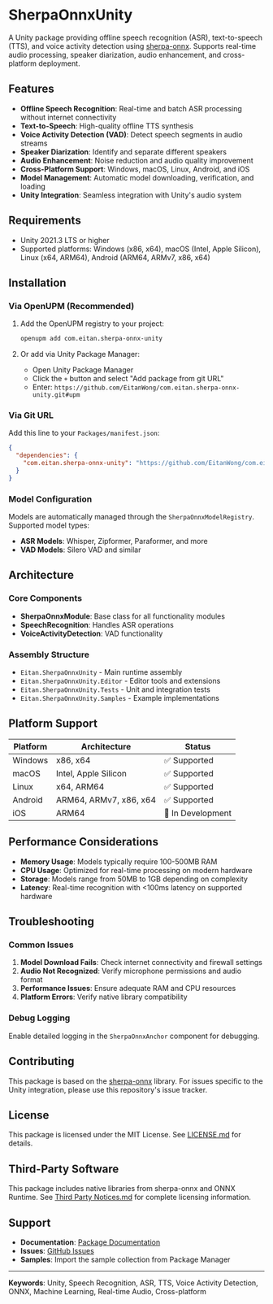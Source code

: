 # SherpaOnnxUnity

A Unity package providing offline speech recognition (ASR), text-to-speech (TTS), and voice activity detection using [sherpa-onnx](https://github.com/k2-fsa/sherpa-onnx). Supports real-time audio processing, speaker diarization, audio enhancement, and cross-platform deployment.

## Features

- **Offline Speech Recognition**: Real-time and batch ASR processing without internet connectivity
- **Text-to-Speech**: High-quality offline TTS synthesis
- **Voice Activity Detection (VAD)**: Detect speech segments in audio streams
- **Speaker Diarization**: Identify and separate different speakers
- **Audio Enhancement**: Noise reduction and audio quality improvement
- **Cross-Platform Support**: Windows, macOS, Linux, Android, and iOS
- **Model Management**: Automatic model downloading, verification, and loading
- **Unity Integration**: Seamless integration with Unity's audio system

## Requirements

- Unity 2021.3 LTS or higher
- Supported platforms: Windows (x86, x64), macOS (Intel, Apple Silicon), Linux (x64, ARM64), Android (ARM64, ARMv7, x86, x64)

## Installation

### Via OpenUPM (Recommended)

1. Add the OpenUPM registry to your project:
   ```bash
   openupm add com.eitan.sherpa-onnx-unity
   ```

2. Or add via Unity Package Manager:
   - Open Unity Package Manager
   - Click the `+` button and select "Add package from git URL"
   - Enter: `https://github.com/EitanWong/com.eitan.sherpa-onnx-unity.git#upm`

### Via Git URL

Add this line to your `Packages/manifest.json`:
```json
{
  "dependencies": {
    "com.eitan.sherpa-onnx-unity": "https://github.com/EitanWong/com.eitan.sherpa-onnx-unity.git#upm"
  }
}
```

### Model Configuration

Models are automatically managed through the `SherpaOnnxModelRegistry`. Supported model types:

- **ASR Models**: Whisper, Zipformer, Paraformer, and more
- **VAD Models**: Silero VAD and similar

## Architecture

### Core Components

- **SherpaOnnxModule**: Base class for all functionality modules
- **SpeechRecognition**: Handles ASR operations
- **VoiceActivityDetection**: VAD functionality

### Assembly Structure

- `Eitan.SherpaOnnxUnity` - Main runtime assembly
- `Eitan.SherpaOnnxUnity.Editor` - Editor tools and extensions
- `Eitan.SherpaOnnxUnity.Tests` - Unit and integration tests
- `Eitan.SherpaOnnxUnity.Samples` - Example implementations

## Platform Support

| Platform | Architecture | Status |
|----------|-------------|---------|
| Windows  | x86, x64    | ✅ Supported |
| macOS    | Intel, Apple Silicon | ✅ Supported |
| Linux    | x64, ARM64  | ✅ Supported |
| Android  | ARM64, ARMv7, x86, x64 | ✅ Supported |
| iOS      | ARM64       | 🚧 In Development |

## Performance Considerations

- **Memory Usage**: Models typically require 100-500MB RAM
- **CPU Usage**: Optimized for real-time processing on modern hardware
- **Storage**: Models range from 50MB to 1GB depending on complexity
- **Latency**: Real-time recognition with <100ms latency on supported hardware

## Troubleshooting

### Common Issues

1. **Model Download Fails**: Check internet connectivity and firewall settings
2. **Audio Not Recognized**: Verify microphone permissions and audio format
3. **Performance Issues**: Ensure adequate RAM and CPU resources
4. **Platform Errors**: Verify native library compatibility

### Debug Logging

Enable detailed logging in the `SherpaOnnxAnchor` component for debugging.

## Contributing

This package is based on the [sherpa-onnx](https://github.com/k2-fsa/sherpa-onnx) library. For issues specific to the Unity integration, please use this repository's issue tracker.

## License

This package is licensed under the MIT License. See [LICENSE.md](LICENSE.md) for details.

## Third-Party Software

This package includes native libraries from sherpa-onnx and ONNX Runtime. See [Third Party Notices.md](Third%20Party%20Notices.md) for complete licensing information.

## Support

- **Documentation**: [Package Documentation](https://github.com/EitanWong/com.eitan.sherpa-onnx-unity#documentation)
- **Issues**: [GitHub Issues](https://github.com/EitanWong/com.eitan.sherpa-onnx-unity/issues)
- **Samples**: Import the sample collection from Package Manager

---

**Keywords**: Unity, Speech Recognition, ASR, TTS, Voice Activity Detection, ONNX, Machine Learning, Real-time Audio, Cross-platform